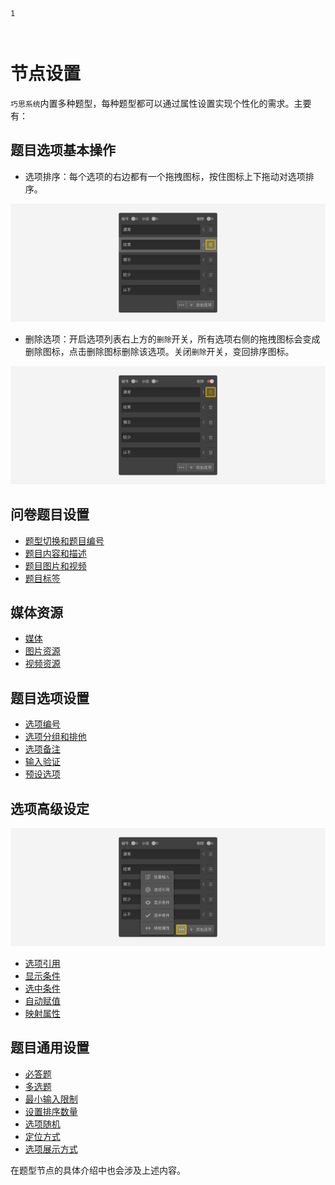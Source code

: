 ```index
1
```
```tag

```
```summary

```
# 节点设置

`巧思系统`内置多种题型，每种题型都可以通过属性设置实现个性化的需求。主要有：

## 题目选项基本操作

+ 选项排序：每个选项的右边都有一个拖拽图标，按住图标上下拖动对选项排序。
  
<img src='./assets/sorting.png'>

+ 删除选项：开启选项列表右上方的`删除`开关，所有选项右侧的拖拽图标会变成删除图标，点击删除图标删除该选项。关闭`删除`开关，变回排序图标。
  
<img src='./assets/delete.png'>

## 问卷题目设置
+ [题型切换和题目编号](./01questionSetting/01questionTypeAndNumber.md)
+ [题目内容和描述](./01questionSetting/02questionContentsAndDescription.md)
+ [题目图片和视频](./01questionSetting/03questionPictureAndVideo.md)
+ [题目标签](./01questionSetting/04questionLabel.md)

## 媒体资源
+ [媒体](./02mediaResource/01mediaResource.md)
+ [图片资源](./02mediaResource/02pictureMedia.md)
+ [视频资源](./02mediaResource/03videoResource.md)

## 题目选项设置
+ [选项编号](./03optionSetting/01optionNumber.md)
+ [选项分组和排他](./03optionSetting/02optionGroupAndExclude.md)
+ [选项备注](./03optionSetting/03optionComment.md)
+ [输入验证](./03optionSetting/04inputValidation.md)
+ [预设选项](./03optionSetting/05presetingOption.md)

## 选项高级设定

<img src='./assets/advanced-button.png'>

+ [选项引用](./04optionAdvancedSetting/01optionReference.md)
+ [显示条件](./04optionAdvancedSetting/02displayCondition.md)
+ [选中条件](./04optionAdvancedSetting/03selectedCondition.md)
+ [自动赋值](./04optionAdvancedSetting/04autoAssignment.md)
+ [映射属性](./04optionAdvancedSetting/05propertyMap.md)

## 题目通用设置
+ [必答题](./05questionGeneralSetting/01required.md)
+ [多选题](./05questionGeneralSetting/02multiChoice.md)
+ [最小输入限制](./05questionGeneralSetting/03inputLimits.md)
+ [设置排序数量](./05questionGeneralSetting/04sortAmout.md)
+ [选项随机](./05questionGeneralSetting/05randomOption.md)
+ [定位方式](./05questionGeneralSetting/06locationMode.md)
+ [选项展示方式](./05questionGeneralSetting/07selectMode.md)

在题型节点的具体介绍中也会涉及上述内容。